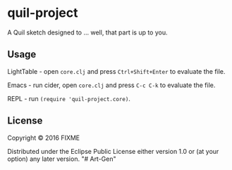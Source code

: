 # quil-project

A Quil sketch designed to ... well, that part is up to you.

## Usage

LightTable - open `core.clj` and press `Ctrl+Shift+Enter` to evaluate the file.

Emacs - run cider, open `core.clj` and press `C-c C-k` to evaluate the file.

REPL - run `(require 'quil-project.core)`.

## License

Copyright © 2016 FIXME

Distributed under the Eclipse Public License either version 1.0 or (at
your option) any later version.
"# Art-Gen" 

